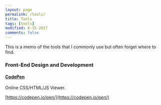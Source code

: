 ```yaml
---
layout: page
permalink: /tools/
title: Tools
tags: [tools]
modified: 8-15-2017
comments: false
---
```


This is a memo of the tools that I commonly use but often forget where to find.

### Front-End Design and Development

#### [CodePen](https://codepen.io/pen/)

Online CSS/HTML/JS Viewer.

[https://codepen.io/pen/](https://codepen.io/pen/)

